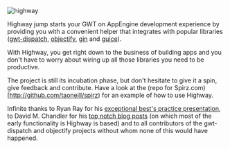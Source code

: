 ![highway](http://home.apptao.net/hwy-64.png)

Highway jump starts your GWT on AppEngine development experience by providing you with a convenient helper that integrates with popular libraries ([gwt-dispatch](http://code.google.com/p/gwt-dispatch/), [objectify](http://code.google.com/p/objectify-appengine/), [gin](http://code.google.com/p/google-gin/) and [guice](http://code.google.com/p/google-guice/)).

With Highway, you get right down to the business of building apps and you don't have to worry about wiring up all those libraries you need to be productive.

The project is still its incubation phase, but don't hesitate to give it a spin, give feedback and contribute. Have a look at the (repo for Spirz.com)[http://github.com/taoneill/spirz) for an example of how to use Highway.

Infinite thanks to Ryan Ray for his [exceptional best's practice presentation](http://code.google.com/events/io/2009/sessions/GoogleWebToolkitBestPractices.html), to David M. Chandler for his [top notch blog posts](http://turbomanage.wordpress.com/) (on which most of the early functionality is Highway is based) and to all contributors of the gwt-dispatch and objectify projects without whom none of this would have happened.



